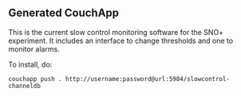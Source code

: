 ## Generated CouchApp

This is the current slow control monitoring software for the SNO+ experiment.  It includes an interface to change thresholds and one to monitor alarms. 

To install, do:

    couchapp push . http://username:password@url:5984/slowcontrol-channeldb

